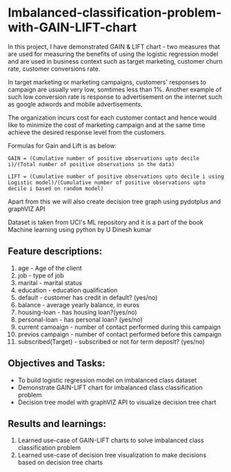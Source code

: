 # Imbalanced-classification-problem-with-GAIN-LIFT-chart

In this project, I have demonstrated GAIN & LIFT chart - two measures that are used for measuring the benefits of using the logistic regression model and are used in business context such as target marketing, customer churn rate, customer conversions rate.

In target marketing or marketing campaigns, customers' responses to campaign are usually very low, somtimes less than 1%. Another example of such low conversion rate is response to advertisement on the internet such as google adwords and mobile advertisements.

The organization incurs cost for each customer contact and hence would like to minimize the cost of marketing campaign and at the same time achieve the desired response level from the customers.

Formulas for Gain and Lift is as below:

`GAIN = (Cumulative number of positive observations upto decile i)/(Total number of positive observations in the data)`

`LIFT = (Cumulative number of positive observations upto decile i using Logistic model)/(Cumulative number of positive observations upto decile i based on random model)`

Apart from this we will also create decision tree graph using pydotplus and graphVIZ API

Dataset is taken from UCI's ML repository and it is a part of the book Machine learning using python by U Dinesh kumar

## Feature descriptions:

1) age - Age of the client
2) job - type of job
3) marital - marital status
4) education - education qualification
5) default - customer has credit in default? (yes/no)
6) balance - average yearly balance, in euros
7) housing-loan - has housing loan?(yes/no)
8) personal-loan - has personal loan? (yes/no)
9) current camoaign - number of contact performed during this campaign
10) previos campaign - number of contact performed before this campaign
11) subscribed(Target) - subscribed or not for term deposit? (yes/no)

##  Objectives and Tasks:

- To build logistic regression model on imbalanced class dataset
- Demonstrate GAIN-LIFT chart for imbalanced class classification problem
- Decision tree model with graphVIZ API to visualize decision tree chart

## Results and learnings:

1) Learned use-case of GAIN-LIFT charts to solve imbalanced class classification problem
2) Learned use-case of decision tree visualization to make decisions based on decision tree charts
